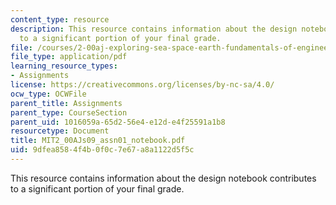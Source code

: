 ```yaml
---
content_type: resource
description: This resource contains information about the design notebook contributes
  to a significant portion of your final grade.
file: /courses/2-00aj-exploring-sea-space-earth-fundamentals-of-engineering-design-spring-2009/9dfea8584f4b0f0c7e67a8a1122d5f5c_MIT2_00AJs09_assn01_notebook.pdf
file_type: application/pdf
learning_resource_types:
- Assignments
license: https://creativecommons.org/licenses/by-nc-sa/4.0/
ocw_type: OCWFile
parent_title: Assignments
parent_type: CourseSection
parent_uid: 1016059a-65d2-56e4-e12d-e4f25591a1b8
resourcetype: Document
title: MIT2_00AJs09_assn01_notebook.pdf
uid: 9dfea858-4f4b-0f0c-7e67-a8a1122d5f5c
---
```

This resource contains information about the design notebook contributes to a significant portion of your final grade.